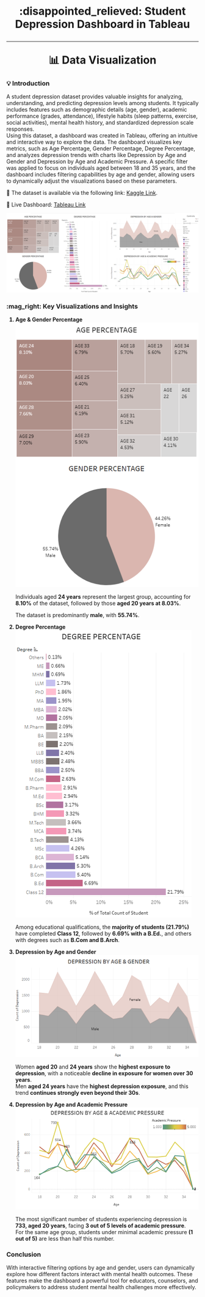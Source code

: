 <h1 align="center">
     :disappointed_relieved: Student Depression Dashboard in Tableau
      <br />
      <hr />
     📊 Data Visualization
</h1>
<h3>💡 Introduction</h3>
<p>A student depression dataset provides valuable insights for analyzing, understanding, and predicting depression levels among students. It typically includes features such as demographic details (age, gender), academic performance (grades, attendance), lifestyle habits (sleep patterns, exercise, social activities), mental health history, and standardized depression scale responses.
<br/>
Using this dataset, a dashboard was created in Tableau, offering an intuitive and interactive way to explore the data. The dashboard visualizes key metrics, such as Age Percentage, Gender Percentage, Degree Percentage, and analyzes depression trends with charts like Depression by Age and Gender and Depression by Age and Academic Pressure. A specific filter was applied to focus on individuals aged between 18 and 35 years, and the dashboard includes filtering capabilities by age and gender, allowing users to dynamically adjust the visualizations based on these parameters.</p>
<p>📍 The dataset is available via the following link: <a href="https://www.kaggle.com/datasets/hopesb/student-depression-dataset">Kaggle Link</a>.
<p>📍 Live Dashboard: <a href="https://public.tableau.com/views/StudentDepression_17344379049530/Dashboard?:language=en-US&:sid=&:redirect=auth&:display_count=n&:origin=viz_share_link">Tableau Link</a></p>
  <img src="./outputs/dashboard.png">
<h3>:mag_right: Key Visualizations and Insights</h3>
<ol>
  <b><li>Age & Gender Percentage</li></b>
  <img src="./outputs/1.png">
  <p>Individuals aged <b>24 years</b> represent the largest group, accounting for <b>8.10%</b> of the dataset, followed by those <b>aged 20 years at 8.03%</b>.</p>
  <p>The dataset is predominantly <b>male</b>, with <b>55.74%</b>.</p>
  <b><li>Degree Percentage</li></b>
  <img src="./outputs/2.png">
  <p>Among educational qualifications, the <b>majority of students (21.79%)</b> have completed <b>Class 12</b>, followed by <b>6.69% with a B.Ed.</b>, and others with degrees such as <b>B.Com and B.Arch</b>.</p>
  <b><li>Depression by Age and Gender</li></b>
  <img src="./outputs/3.png">
  <p>Women <b>aged 20</b> and <b>24 years</b> show the <b>highest exposure to depression</b>, with a noticeable <b>decline in exposure for women over 30 years</b>. <br/> Men <b>aged 24 years</b> have the <b>highest depression exposure</b>, and this trend <b>continues strongly even beyond their 30s</b>.</p>
  <b><li>Depression by Age and Academic Pressure</li></b>
  <img src="./outputs/4.png">
  <p>The most significant number of students experiencing depression is <b>733, aged 20 years</b>, facing <b>3 out of 5 levels of academic pressure</b>.<br/> For the same age group, students under minimal academic pressure <b>(1 out of 5)</b> are less than half this number.</p>
</ol>
<h3>Conclusion</h3>
<p>With interactive filtering options by age and gender, users can dynamically explore how different factors interact with mental health outcomes. These features make the dashboard a powerful tool for educators, counselors, and policymakers to address student mental health challenges more effectively.</p>
